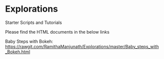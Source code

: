 # Explorations
Starter Scripts and Tutorials

Please find the HTML documents in the below links

Baby Steps with Bokeh:
https://rawgit.com/RamithaManjunath/Explorations/master/Baby_steps_with_Bokeh.html